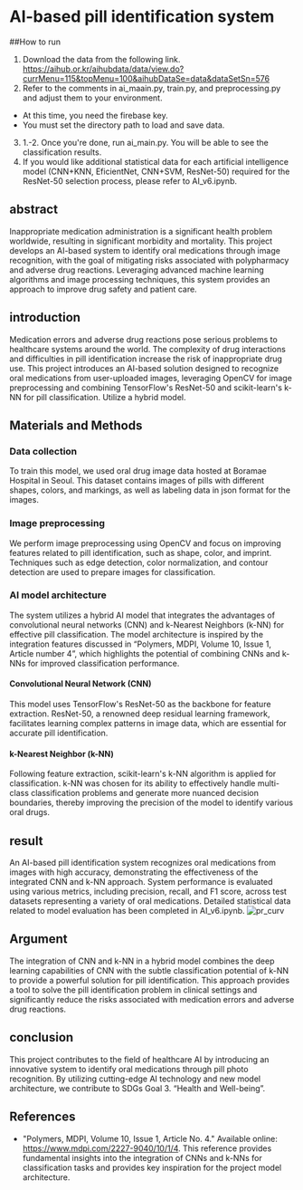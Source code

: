 # AI-based pill identification system
##How to run
1. Download the data from the following link. https://aihub.or.kr/aihubdata/data/view.do?currMenu=115&topMenu=100&aihubDataSe=data&dataSetSn=576
2. Refer to the comments in ai_maain.py, train.py, and preprocessing.py and adjust them to your environment.
  - At this time, you need the firebase key.
  - You must set the directory path to load and save data.
3. 1.-2. Once you're done, run ai_main.py. You will be able to see the classification results.
4. If you would like additional statistical data for each artificial intelligence model (CNN+KNN, EficientNet, CNN+SVM, ResNet-50) required for the ResNet-50 selection process, please refer to AI_v6.ipynb.
## abstract

Inappropriate medication administration is a significant health problem worldwide, resulting in significant morbidity and mortality. This project develops an AI-based system to identify oral medications through image recognition, with the goal of mitigating risks associated with polypharmacy and adverse drug reactions. Leveraging advanced machine learning algorithms and image processing techniques, this system provides an approach to improve drug safety and patient care.

## introduction

Medication errors and adverse drug reactions pose serious problems to healthcare systems around the world. The complexity of drug interactions and difficulties in pill identification increase the risk of inappropriate drug use. This project introduces an AI-based solution designed to recognize oral medications from user-uploaded images, leveraging OpenCV for image preprocessing and combining TensorFlow's ResNet-50 and scikit-learn's k-NN for pill classification. Utilize a hybrid model.

## Materials and Methods

### Data collection

To train this model, we used oral drug image data hosted at Boramae Hospital in Seoul. This dataset contains images of pills with different shapes, colors, and markings, as well as labeling data in json format for the images.

### Image preprocessing

We perform image preprocessing using OpenCV and focus on improving features related to pill identification, such as shape, color, and imprint. Techniques such as edge detection, color normalization, and contour detection are used to prepare images for classification.

### AI model architecture

The system utilizes a hybrid AI model that integrates the advantages of convolutional neural networks (CNN) and k-Nearest Neighbors (k-NN) for effective pill classification. The model architecture is inspired by the integration features discussed in “Polymers, MDPI, Volume 10, Issue 1, Article number 4”, which highlights the potential of combining CNNs and k-NNs for improved classification performance.

#### Convolutional Neural Network (CNN)

This model uses TensorFlow's ResNet-50 as the backbone for feature extraction. ResNet-50, a renowned deep residual learning framework, facilitates learning complex patterns in image data, which are essential for accurate pill identification.

#### k-Nearest Neighbor (k-NN)

Following feature extraction, scikit-learn's k-NN algorithm is applied for classification. k-NN was chosen for its ability to effectively handle multi-class classification problems and generate more nuanced decision boundaries, thereby improving the precision of the model to identify various oral drugs.

## result

An AI-based pill identification system recognizes oral medications from images with high accuracy, demonstrating the effectiveness of the integrated CNN and k-NN approach. System performance is evaluated using various metrics, including precision, recall, and F1 score, across test datasets representing a variety of oral medications. Detailed statistical data related to model evaluation has been completed in AI_v6.ipynb.
![pr_curv](https://github.com/KimGiheung/-GDSC-Dong-A-Univ-23-24-Solution-Challenge-Pills-Good/AI/pr_curv)

## Argument

The integration of CNN and k-NN in a hybrid model combines the deep learning capabilities of CNN with the subtle classification potential of k-NN to provide a powerful solution for pill identification. This approach provides a tool to solve the pill identification problem in clinical settings and significantly reduce the risks associated with medication errors and adverse drug reactions.

## conclusion

This project contributes to the field of healthcare AI by introducing an innovative system to identify oral medications through pill photo recognition. By utilizing cutting-edge AI technology and new model architecture, we contribute to SDGs Goal 3. “Health and Well-being”.

## References

- "Polymers, MDPI, Volume 10, Issue 1, Article No. 4." Available online: https://www.mdpi.com/2227-9040/10/1/4. This reference provides fundamental insights into the integration of CNNs and k-NNs for classification tasks and provides key inspiration for the project model architecture.
